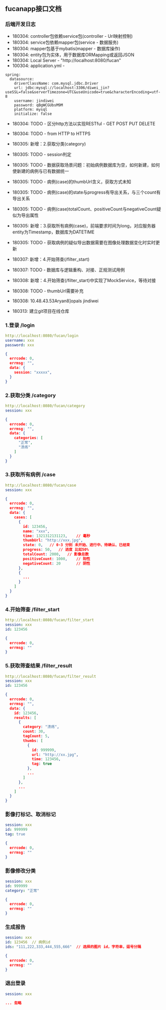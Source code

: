 ## fucanapp接口文档

### 后端开发日志
* 180304: controller包依赖service包(controller - Url映射控制)
* 180304: service包依赖mapper包(service - 数据服务)
* 180304: mapper包基于mybatis(mapper - 数据库操作)
* 180304: entity包为实体，用于数据库ORMapping或返回JSON
* 180304: Local Server - "http://localhost:8080/fucan"
* 100304: application.yml -
```
spring:
  datasource:
    driverClassName: com.mysql.jdbc.Driver
    url: jdbc:mysql://localhost:3306/diwei_jin?useSSL=false&serverTimezone=UTC&useUnicode=true&characterEncoding=utf-8
    username: jindiwei
    password: qBgWCGUbsM9M
    platform: mysql
    initialize: false
```
* 180304: TODO - 区分http方法以实现RESTful - GET POST PUT DELETE
* 180304: TODO - from HTTP to HTTPS

* 180305: 新增：2.获取分类(category)
* 180305: TODO - session判定
* 180305: TODO - 数据获取场景问题：初始病例数据库为空，如何新建，如何使新建的病例与已有数据统一
* 180305: TODO - 病例(case)的thumbUrl含义，获取方式未知
* 180305: TODO - 病例(case)的state与progress有导出关系，与三个count有导出关系
* 180305: TODO - 病例(case)totalCount、positiveCount与negativeCount疑似为导出属性
* 180305: 新增：3.获取所有病例(case)，前端要求时间为long，对应服务器entity为Timestamp，数据库为DATETIME
* 180305: TODO - 获取病例的疑似导出数据需要在图像处理数据变化时实时更新
* 180307: 新增：4.开始筛查(/filter_start)
* 180307: TODO - 数据库与逻辑重构、对接、正规测试用例
* 180308: 新增：4.开始筛查(/filter_start)中实现了MockService，等待对接
* 180308: TODO - thumbUrl需要补充
* 180308: 
    10.48.43.53Aryan8]opals
    jindiwei
* 180313:
    建立git项目在线仓库
    

### 1.登录 /login

``` yaml
http://localhost:8080/fucan/login
username: xxx
password: xxx
```

``` json
{
  errcode: 0,
  errmsg: "",
  data: {
    session: "xxxxx",
  }
}
```

### 2.获取分类 /category

``` yaml
http://localhost:8080/fucan/category
session: xxx
```

``` json
{
  errcode: 0,
  errmsg: "",
  data: {
    categories: [
      "正常",
      "溃疡"
    ]
  }
}
```

### 3.获取所有病例 /case

``` yaml
http://localhost:8080/fucan/case
session: xxx
```

``` json
{
  errcode: 0,
  errmsg: "",
  data: {
    cases: [
      {
        id: 123456,
        name: "xxx",
        time: 1321312131123,	// 毫秒
        thumbUrl: "http://xxx.jpg",
        state: 0,	// 0-3 分别 未开始、进行中、待确认、已结束
        progress: 50,	// 进度 比如50%
        totalCount: 2000,	// 影像总数
        positiveCount: 1000,	// 阳性
        negativeCount: 20		// 阴性
      },
      {
        ...
      }
    ]
  }
}
```

### 4.开始筛查 /filter_start

``` yaml
http://localhost:8080/fucan/filter_start
session: xxx
id: 123456
```

``` json
{
  errcode: 0,
  errmsg: ""
}
```

### 5.获取筛查结果 /filter_result

``` yaml
http://localhost:8080/fucan/filter_result
session: xxx
id: 123456
```

``` json
{
  errcode: 0,
  errmsg: "",
  data: {
    id: 123456,
    results: [
      {
        category: "溃疡",
        count: 30,
        tagCount: 5,
        thumbs: [
          {
            id: 999999,
            url: "http://xx.jpg",
            time: 123456,
            tag: true
          },
          ...
        ]
      },
      ...
    ]
  }
}
```

### 影像打标记、取消标记

``` yaml
session: xxx
id: 999999
tag: true
```

``` json
{
  errcode: 0,
  errmsg: ""
}
```

### 影像修改分类

``` yaml
session: xxx
id: 999999
category: "正常"
```

``` json
{
  errcode: 0,
  errmsg: ""
}
```

### 生成报告

``` yaml
session: xxx
id: 123456	// 病例id
ids: "111,222,333,444,555,666"	// 选择的图片 id，字符串，逗号分隔
```

``` json
{
  errcode: 0,
  errmsg: ""
}
```

### 退出登录

``` yaml
session: xxx
```

``` json
... 忽略
```


